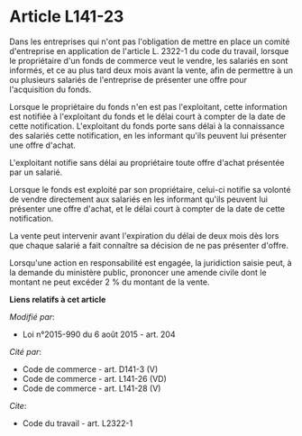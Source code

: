 # Article L141-23

Dans les entreprises qui n'ont pas l'obligation de mettre en place un comité d'entreprise en application de l'article L.
2322-1 du code du travail, lorsque le propriétaire d'un fonds de commerce veut le vendre, les salariés en sont informés, et
ce au plus tard deux mois avant la vente, afin de permettre à un ou plusieurs salariés de l'entreprise de présenter une offre
pour l'acquisition du fonds. 

Lorsque le propriétaire du fonds n'en est pas l'exploitant, cette information est notifiée à l'exploitant du fonds et le
délai court à compter de la date de cette notification. L'exploitant du fonds porte sans délai à la connaissance des salariés
cette notification, en les informant qu'ils peuvent lui présenter une offre d'achat. 

L'exploitant notifie sans délai au propriétaire toute offre d'achat présentée par un salarié.

Lorsque le fonds est exploité par son propriétaire, celui-ci notifie sa volonté de vendre directement aux salariés en les
informant qu'ils peuvent lui présenter une offre d'achat, et le délai court à compter de la date de cette notification. 

La vente peut intervenir avant l'expiration du délai de deux mois dès lors que chaque salarié a fait connaître sa décision de
ne pas présenter d'offre. 

Lorsqu'une action en responsabilité est engagée, la juridiction saisie peut, à la demande du ministère public, prononcer une
amende civile dont le montant ne peut excéder 2 % du montant de la vente.

**Liens relatifs à cet article**

_Modifié par_:

  - Loi n°2015-990 du 6 août 2015 - art. 204

_Cité par_:

  - Code de commerce - art. D141-3 (V)
  - Code de commerce - art. L141-26 (VD)
  - Code de commerce - art. L141-28 (V)

_Cite_:

  - Code du travail - art. L2322-1
